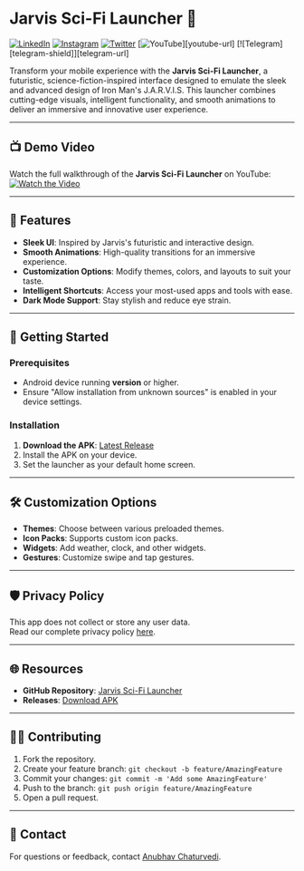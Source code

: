 # Jarvis Sci-Fi Launcher 🚀

[![LinkedIn][linkedin-shield]][linkedin-url]
[![Instagram][instagram-shield]][instagram-url]
[![Twitter][twitter-shield]][twitter-url]
[![YouTube][youtube-shield]][youtube-url]
[![Telegram][telegram-shield]][telegram-url]

Transform your mobile experience with the **Jarvis Sci-Fi Launcher**, a futuristic, science-fiction-inspired interface designed to emulate the sleek and advanced design of Iron Man's J.A.R.V.I.S. This launcher combines cutting-edge visuals, intelligent functionality, and smooth animations to deliver an immersive and innovative user experience.

---
## 📺 Demo Video

Watch the full walkthrough of the **Jarvis Sci-Fi Launcher** on YouTube:  
[![Watch the Video](https://github.com/user-attachments/assets/f9b14852-3d90-43ab-9132-f9691f3262c2)]([https://www.youtube.com/watch?v=YOUR_VIDEO_ID](https://youtu.be/ygL_5gSL2ZU?si=WlGC2ylXHAorT9EV))

---

## 🌟 Features

- **Sleek UI**: Inspired by Jarvis's futuristic and interactive design.
- **Smooth Animations**: High-quality transitions for an immersive experience.
- **Customization Options**: Modify themes, colors, and layouts to suit your taste.
- **Intelligent Shortcuts**: Access your most-used apps and tools with ease.
- **Dark Mode Support**: Stay stylish and reduce eye strain.

---

## 🚀 Getting Started

### Prerequisites
- Android device running **version** or higher.
- Ensure "Allow installation from unknown sources" is enabled in your device settings.

### Installation

1. **Download the APK**: [Latest Release](https://github.com/AnubhavChaturvedi-GitHub/Jarvis-Sci-Fi-launcher-/releases)
2. Install the APK on your device.
3. Set the launcher as your default home screen.

---

## 🛠️ Customization Options

- **Themes**: Choose between various preloaded themes.
- **Icon Packs**: Supports custom icon packs.
- **Widgets**: Add weather, clock, and other widgets.
- **Gestures**: Customize swipe and tap gestures.

---

## 🛡️ Privacy Policy

This app does not collect or store any user data.  
Read our complete privacy policy [here](#).

---

## 🌐 Resources

- **GitHub Repository**: [Jarvis Sci-Fi Launcher](https://github.com/AnubhavChaturvedi-GitHub/Jarvis-Sci-Fi-launcher-)
- **Releases**: [Download APK](https://github.com/AnubhavChaturvedi-GitHub/Jarvis-Sci-Fi-launcher-/releases)

---

## 👨‍💻 Contributing

1. Fork the repository.
2. Create your feature branch: `git checkout -b feature/AmazingFeature`
3. Commit your changes: `git commit -m 'Add some AmazingFeature'`
4. Push to the branch: `git push origin feature/AmazingFeature`
5. Open a pull request.

---

## 📧 Contact

For questions or feedback, contact [Anubhav Chaturvedi](https://github.com/AnubhavChaturvedi-GitHub).


<!-- Linkedin -->

[linkedin-shield]: https://img.shields.io/badge/-LinkedIn-black.svg?style=for-the-badge&logo=linkedin&colorB=0B5FBB
[linkedin-url]: https://www.linkedin.com/in/anubhav-chaturvedi-/

<!-- Instagram -->

[instagram-shield]: https://img.shields.io/badge/Instagram-%23E4405F.svg?style=for-the-badge&logo=Instagram&logoColor=white
[instagram-url]: https://www.instagram.com/_anubhav__chaturvedi_/

<!-- Twitter -->

[twitter-shield]: https://img.shields.io/badge/Twitter-%231DA1F2.svg?style=for-the-badge&logo=Twitter&logoColor=white
[twitter-url]: https://x.com/AnubhavChatu


<!-- YouTube -->
[youtube-shield]: https://img.shields.io/badge/YouTube-%23FF0000.svg?style=for-the-badge&logo=YouTube&logoColor=white
